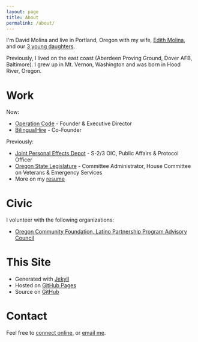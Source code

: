 ```yaml
---
layout: page
title: About
permalink: /about/
---
```


I'm David Molina and live in Portland, Oregon with my wife, [Edith Molina](http://thinkmujer.com/edith-molina/), and our [3 young daughters](https://www.instagram.com/p/-u6FbsRUlR/?taken-by=davidcmolina).

Previously, I lived on the east coast (Aberdeen Proving Ground, Dover AFB, Baltimore). I grew up in Mt. Vernon, Washington and was born in Hood River, Oregon.

# Work
Now:

- [Operation Code](https://operationcode.org) - Founder & Executive Director
- [BilingualHire](https://bilingualhire.co) - Co-Founder

Previously:

- [Joint Personal Effects Depot](https://www.army.mil/article/104747/) - S-2/3 OIC, Public Affairs & Protocol Officer
- [Oregon State Legislature](https://www.oregonlegislature.gov/) - Committee Administrator, House Committee on Veterans & Emergency Services
- More on my [resume](/resume)

# Civic
I volunteer with the following organizations:

- [Oregon Community Foundation, Latino Partnership Program Advisory Council](http://www.oregoncf.org/ocf-initiatives/civic-engagement/latino-partnership)

# This Site
- Generated with [Jekyll](https://jekyllrb.com/)
- Hosted on [GitHub Pages](https://pages.github.com/)
- Source on [GitHub](https://github.com/davidmolina/davidmolina.github.io)

# Contact

Feel free to [connect online](/connecting), or [email me](mailto:david.c.molina@gmail.com).
